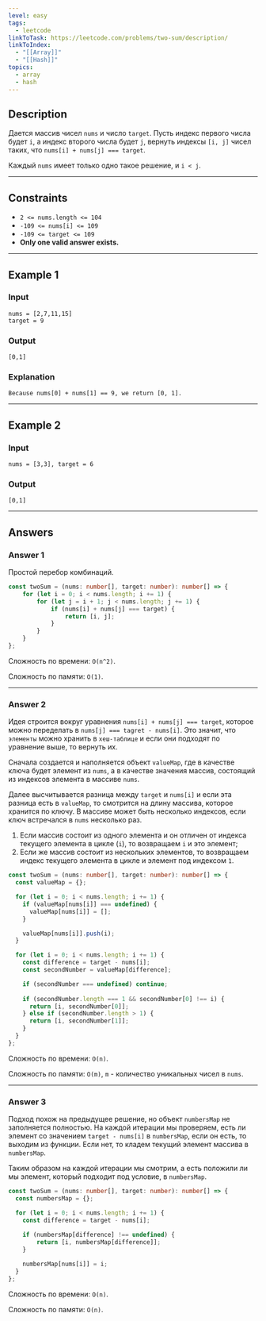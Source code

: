 ```yaml
---
level: easy
tags:
  - leetcode
linkToTask: https://leetcode.com/problems/two-sum/description/
linkToIndex:
  - "[[Array]]"
  - "[[Hash]]"
topics:
  - array
  - hash
---
```

## Description

Дается массив чисел `nums` и число `target`. Пусть индекс первого числа будет `i`, а индекс второго числа будет `j`, вернуть индексы `[i, j]` чисел таких, что `nums[i] + nums[j] === target`.

Каждый `nums` имеет только одно такое решение, и `i < j`.

---
## Constraints

- `2 <= nums.length <= 104`
- `-109 <= nums[i] <= 109`
- `-109 <= target <= 109`
- **Only one valid answer exists.**

---
## Example 1

### Input

```
nums = [2,7,11,15]
target = 9
```
### Output

```
[0,1]
```
### Explanation

```
Because nums[0] + nums[1] == 9, we return [0, 1].
```

---
## Example 2

### Input

```
nums = [3,3], target = 6
```
### Output

```
[0,1]
```

---
## Answers

### Answer 1

Простой перебор комбинаций.

```typescript
const twoSum = (nums: number[], target: number): number[] => {
	for (let i = 0; i < nums.length; i += 1) {
		for (let j = i + 1; j < nums.length; j += 1) {
			if (nums[i] + nums[j] === target) {
				return [i, j];
			}
		}
	}
};
```

Сложность по времени: `O(n^2)`.

Сложность по памяти: `O(1)`.

---
### Answer 2

Идея строится вокруг уравнения `nums[i] + nums[j] === target`, которое можно переделать в `nums[j] === tagret - nums[i]`. Это значит, что `элементы` можно хранить в `хеш-таблице` и если они подходят по уравнение выше, то вернуть их.

Сначала создается и наполняется объект `valueMap`, где в качестве ключа будет элемент из `nums`, а в качестве значения массив, состоящий из индексов элемента в массиве `nums`.

Далее высчитывается разница между `target` и `nums[i]` и если эта разница есть в `valueMap`, то смотрится на длину массива, которое хранится по ключу. В массиве может быть несколько индексов, если ключ встречался в `nums` несколько раз.
1. Если массив состоит из одного элемента и он отличен от индекса текущего элемента в цикле (`i`), то возвращаем `i` и это элемент;
2. Если же массив состоит из нескольких элементов, то возвращаем индекс текущего элемента в цикле и элемент под индексом `1`.

```typescript
const twoSum = (nums: number[], target: number): number[] => {
  const valueMap = {};

  for (let i = 0; i < nums.length; i += 1) {
    if (valueMap[nums[i]] === undefined) {
      valueMap[nums[i]] = [];
    }

    valueMap[nums[i]].push(i);
  }

  for (let i = 0; i < nums.length; i += 1) {
    const difference = target - nums[i];
    const secondNumber = valueMap[difference];

    if (secondNumber === undefined) continue;
       
    if (secondNumber.length === 1 && secondNumber[0] !== i) {
      return [i, secondNumber[0]];
    } else if (secondNumber.length > 1) {
      return [i, secondNumber[1]];
    }
  }
};
```

Сложность по времени: `O(n)`.

Сложность по памяти: `O(m)`, `m` - количество уникальных чисел в `nums`.


---
### Answer 3

Подход похож на предыдущее решение, но объект `numbersMap` не заполняется полностью.
На каждой итерации мы проверяем, есть ли элемент со значением `target - nums[i]` в `numbersMap`, если он есть, то выходим из функции. Если нет, то кладем текущий элемент массива в `numbersMap`.

Таким образом на каждой итерации мы смотрим, а есть положили ли мы элемент, который подходит под условие, в `numbersMap`.

```typescript
const twoSum = (nums: number[], target: number): number[] => {
  const numbersMap = {};

  for (let i = 0; i < nums.length; i += 1) {
    const difference = target - nums[i];
    
    if (numbersMap[difference] !== undefined) {
        return [i, numbersMap[difference]];
    }

    numbersMap[nums[i]] = i; 
  }
};
```

Сложность по времени: `O(n)`.

Сложность по памяти: `O(n)`.

